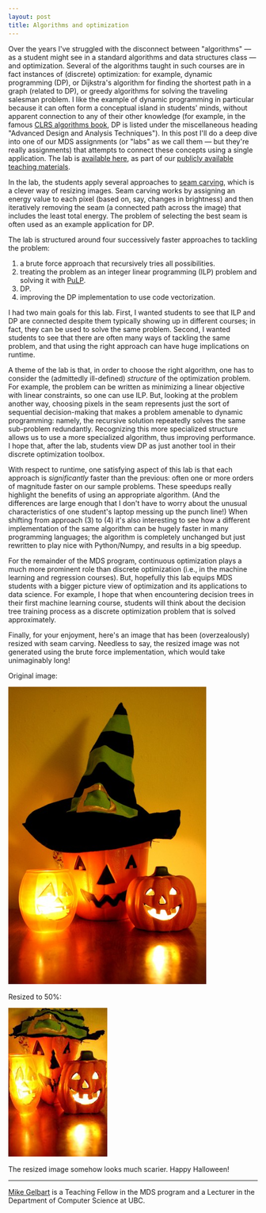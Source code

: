 ```yaml
---
layout: post
title: Algorithms and optimization
---
```


Over the years I've struggled with the disconnect between "algorithms" — as a student might see
in a standard algorithms and data structures class — and optimization. Several of the algorithms taught in such courses
are in fact instances of (discrete) optimization: for example, dynamic programming (DP), or Dijkstra's algorithm for finding the shortest path in a graph (related to DP), or greedy algorithms for solving the traveling salesman problem. I like the example of dynamic programming in particular because it can often form a conceptual island in students' minds, without apparent connection to any of their other knowledge (for example, in the famous [CLRS algorithms book](https://en.wikipedia.org/wiki/Introduction_to_Algorithms), DP is listed under the miscellaneous heading "Advanced Design and Analysis Techniques").
In this post I'll do a deep dive into one of our MDS assignments (or "labs" as we call them — but they're really assignments) that attempts to connect these concepts using a single application.
The lab is [available here](https://github.com/UBC-MDS/public/blob/master/courses/512_alg-data-struct/labs/lab4/lab4.ipynb), as part of our [publicly available teaching materials](https://github.com/UBC-MDS/public).

In the lab,
the students apply several approaches to [seam carving](https://en.wikipedia.org/wiki/Seam_carving), which is a clever way of resizing images. Seam carving works by assigning an energy value to each pixel (based on, say, changes in brightness) and then iteratively removing the seam (a connected path across the image) that includes the least total energy. The problem of selecting the best seam is often used as an example application for DP.

The lab is structured around four successively faster approaches to tackling the problem:

1. a brute force approach that recursively tries all possibilities.
2. treating the problem as an integer linear programming (ILP) problem and solving it with [PuLP](https://pythonhosted.org/PuLP/).
3. DP.
4. improving the DP implementation to use code vectorization.

I had two main goals for this lab. First, I wanted students to see that ILP and DP are connected despite them typically showing up in different courses; in fact, they can be used to solve the same problem. Second, I wanted students to see that there are often many ways of tackling the same problem,
and that using the right approach can have huge implications on runtime.

A theme of the lab is that, in order to choose the right algorithm, one has to consider the (admittedly ill-defined) _structure_ of the optimization problem. For example, the problem can be written as minimizing a linear objective with linear constraints, so one can use ILP.
But, looking at the problem another way, choosing pixels in the seam represents just the sort of sequential decision-making that makes a problem amenable to dynamic programming: namely, the recursive solution repeatedly solves the same sub-problem redundantly. Recognizing this more specialized structure allows us to use a more specialized algorithm, thus improving performance. I hope that, after the lab, students view DP as just another tool in their discrete optimization toolbox.

With respect to runtime, one satisfying aspect of this lab is that each approach is _significantly_ faster than the previous: often one or more orders of magnitude faster on our sample problems. These speedups really highlight the benefits of using an appropriate algorithm. (And the differences are large enough that I don't have to worry about the unusual characteristics of one student's laptop messing up the punch line!) When shifting from approach (3) to (4) it's also interesting to see how a different implementation of the same algorithm can be hugely faster in many programming languages; the algorithm is completely unchanged but just rewritten to play nice with Python/Numpy, and results in a big speedup.

For the remainder of the MDS program, continuous optimization plays a much more prominent role than discrete optimization (i.e., in the machine learning and regression courses). But, hopefully this lab
equips MDS students with a bigger picture view of optimization and its applications to data science.
For example, I hope that when encountering decision trees in their first machine learning course, students will
think about the decision tree training process as a discrete optimization problem that is solved approximately.

Finally, for your enjoyment, here's an image that has been (overzealously) resized with seam carving. Needless to say,
the resized image was not generated using the brute force implementation, which would take unimaginably long!

Original image:

![](/img/blog/jack-o-lantern-400x600.jpg)

Resized to 50%:

![](/img/blog/jack-o-lantern-200x300.jpg)

The resized image somehow looks much scarier. Happy Halloween!

---------

[Mike Gelbart](http://www.cs.ubc.ca/~mgelbart/) is a Teaching Fellow in the MDS program and a Lecturer in the Department of Computer Science at UBC.
